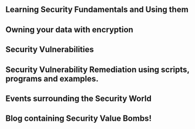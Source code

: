 ## Learning Security Fundamentals and Using them

## Owning your data with encryption

## Security Vulnerabilities

## Security Vulnerability Remediation using scripts, programs and examples.

## Events surrounding the Security World

## Blog containing Security Value Bombs!